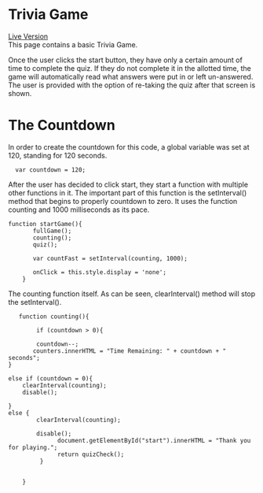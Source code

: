 # Trivia Game
 <a href="https://justinvert.github.io/TriviaGame/">Live Version</a>
 </br>
This page contains a basic Trivia Game.

Once the user clicks the start button, they have only a certain amount of time to complete the quiz. If they do not complete it in the allotted time, the game will automatically read what answers were put in or left un-answered. The user is provided with the option of re-taking the quiz after that screen is shown.


# The Countdown

In order to create the countdown for this code, a global variable was set at 120, standing for 120 seconds. 

```
  var countdown = 120;

```

After the user has decided to click start, they start a function with multiple other functions in it. The important part of this function is the setInterval() method that begins to properly countdown to zero. It uses the function counting and 1000 milliseconds as its pace. 

```
function startGame(){
       fullGame();
       counting();
       quiz();
       
       var countFast = setInterval(counting, 1000);

       onClick = this.style.display = 'none';
    }
```
The counting function itself. As can be seen, clearInterval() method will stop the setInterval().

```
   function counting(){
   
        if (countdown > 0){

        countdown--;
       counters.innerHTML = "Time Remaining: " + countdown + " seconds";
}

else if (countdown = 0){
    clearInterval(counting);
    disable();

}
else {
        clearInterval(counting);
    
        disable();
              document.getElementById("start").innerHTML = "Thank you for playing.";
              return quizCheck();
         }
         
        
    }
```
